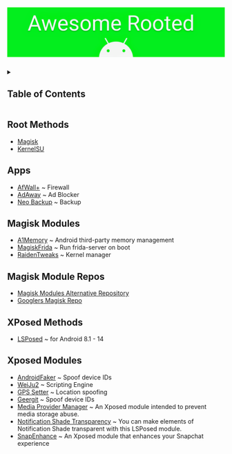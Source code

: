<h1 align="center">
  <img src="https://raw.githubusercontent.com/tmak2002/awesome-rooted/main/logo.png" alt="Logo"/>
</h1>

<details close="close">
<summary><h2>Table of Contents</h2></summary>

1. [Root Methods](#root-methods)
2. [Apps](#apps)
3. [Magisk Modules](#magisk-modules)
4. [Magisk Module Repos](#magisk-module-repos)
5. [Xposed Methods](#xposed-methods)
6. [Xposed Modules](#xposed-methods)
</details>

## Root Methods 
- [Magisk](https://github.com/topjohnwu/Magisk)
- [KernelSU](https://github.com/tiann/KernelSU)
## Apps 
- [AfWall+](https://github.com/ukanth/afwall) ~ Firewall
- [AdAway](https://github.com/AdAway/AdAway) ~ Ad Blocker
- [Neo Backup](https://github.com/NeoApplications/Neo-Backup) ~ Backup
## Magisk Modules
- [A1Memory](https://github.com/OneB1ank/A1Memory) ~ Android third-party memory management
- [MagiskFrida](https://github.com/ViRb3/magisk-frida) ~ Run frida-server on boot
- [RaidenTweaks](https://github.com/raidenkkj/Raiden-Tweaks) ~ Kernel manager
## Magisk Module Repos 
- [Magisk Modules Alternative Repository](https://github.com/Magisk-Modules-Alt-Repo)
- [Googlers Magisk Repo](https://github.com/Googlers-Repo/magisk)
## XPosed Methods 
- [LSPosed](https://github.com/LSPosed/LSPosed) ~ for Android 8.1 - 14
## Xposed Modules 
- [AndroidFaker](https://github.com/Android1500/AndroidFaker) ~ Spoof device IDs
- [WeiJu2](https://github.com/ikws4/WeiJu2) ~ Scripting Engine
- [GPS Setter](https://github.com/Android1500/GpsSetter) ~ Location spoofing
- [Geergit](https://github.com/Xposed-Modules-Repo/com.pyshivam.geergit) ~ Spoof device IDs
- [Media Provider Manager](https://github.com/MaterialCleaner/Media-Provider-Manager) ~ An Xposed module intended to prevent media storage abuse.
- [Notification Shade Transparency](https://github.com/AsyJAIZ/Notification-Shade-Transparency) ~ You can make elements of Notification Shade transparent with this LSPosed module.
- [SnapEnhance](https://github.com/rhunk/SnapEnhance) ~ An Xposed module that enhances your Snapchat experience
